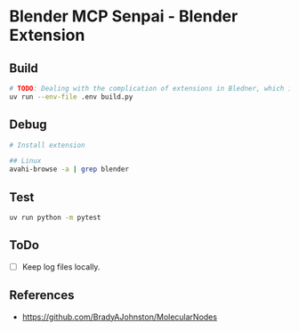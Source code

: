 # Blender MCP Senpai - Blender Extension

## Build

```sh
# TODO: Dealing with the complication of extensions in Bledner, which is launched for builds.
uv run --env-file .env build.py
```

## Debug

```sh
# Install extension

## Linux
avahi-browse -a | grep blender
```

## Test

```sh
uv run python -m pytest
```

## ToDo

- [ ] Keep log files locally.

## References

- https://github.com/BradyAJohnston/MolecularNodes
